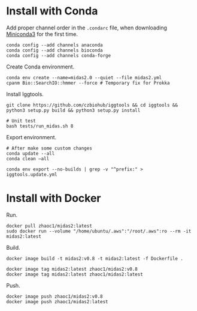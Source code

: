 
# Install with Conda


Add proper channel order in the `.condarc` file, when downloading [Miniconda3](https://docs.conda.io/en/latest/miniconda.html) for the first time.
```
conda config --add channels anaconda
conda config --add channels bioconda
conda config --add channels conda-forge
```

Create Conda environment.

```
conda env create --name=midas2.0 --quiet --file midas2.yml
cpanm Bio::SearchIO::hmmer --force # Temporary fix for Prokka
```

Install Iggtools.

```
git clone https://github.com/czbiohub/iggtools && cd iggtools && python3 setup.py build && python3 setup.py install

# Unit test
bash tests/run_midas.sh 8
```

Export environment.

```
# After make some custom changes 
conda update --all 
conda clean –all

conda env export --no-builds | grep -v "^prefix:" > iggtools.update.yml
```

# Install with Docker

Run.

```
docker pull zhaoc1/midas2:latest
sudo docker run --volume "/home/ubuntu/.aws":"/root/.aws":ro --rm -it midas2:latest
```

Build.

```
docker image build -t midas2:v0.8 -t midas2:latest -f Dockerfile .

docker image tag midas2:latest zhaoc1/midas2:v0.8
docker image tag midas2:latest zhaoc1/midas2:latest
```

Push.

```
docker image push zhaoc1/midas2:v0.8
docker image push zhaoc1/midas2:latest
```




